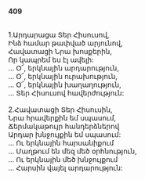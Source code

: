 **409**

\
1.Արդարացա Տեր Հիսուսով,\
Ինձ համար թափված արյունով,\
Հավատացի Նրա խոսքերին,\
Որ կապրեմ ես էլ ավելի:\
 ... Օ՜, երկնային արդարություն,\
 ... Օ՜, երկնային ուրախություն,\
 ... Օ՜, երկնային խաղաղություն,\
 ... Տեր Հիսուսով հավերժություն:\
\
2.Հավատացի Տեր Հիսուսին,\
Նրա հրավերքին եմ սպասում,\
Ճերմակաթույր հանդերձներով\
Արդար խնջույքին եմ սպասում:\
 ... Ու երկնային հարսանիքում\
 ... Մաղթում են մեզ մեծ օրհնություն,\
 ... Ու երկնային մեծ խնջույքում\
 ... Հարսին վայել արդարություն:
